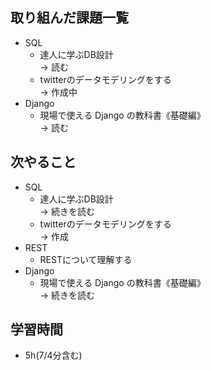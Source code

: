 ## 取り組んだ課題一覧
- SQL
  - 達人に学ぶDB設計<br>
→ 読む
  - twitterのデータモデリングをする<br>
→ 作成中
- Django
  - 現場で使える Django の教科書《基礎編》<br>
→ 読む
## 次やること
- SQL
  - 達人に学ぶDB設計<br>
→ 続きを読む
  - twitterのデータモデリングをする<br>
→ 作成
- REST
  - RESTについて理解する
- Django
  - 現場で使える Django の教科書《基礎編》<br>
→ 続きを読む
## 学習時間
- 5h(7/4分含む)